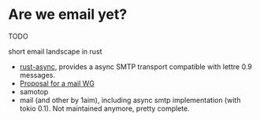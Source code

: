 # Are we email yet?

TODO

short email landscape in rust

* [rust-async](https://github.com/async-email/async-smtp), provides a async SMTP transport
  compatible with lettre 0.9 messages.
* [Proposal for a mail WG](https://internals.rust-lang.org/t/starting-a-rust-mail-wg/11678)
* samotop
* mail (and other by 1aim), including async smtp implementation (with tokio 0.1). Not maintained
  anymore, pretty complete.

